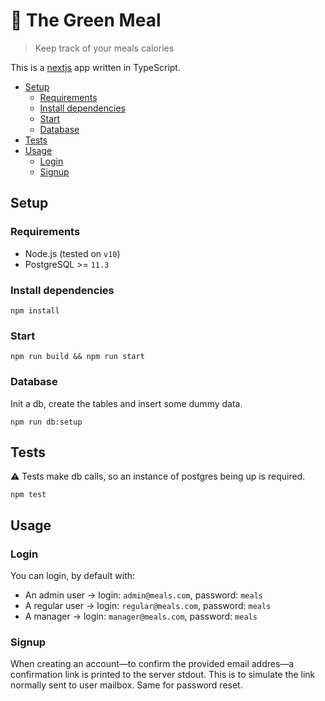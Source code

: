 # 🍒 The Green Meal

> Keep track of your meals calories

This is a [nextjs](https://nextjs.org/) app written in TypeScript.

- [Setup](#setup)
  - [Requirements](#requirements)
  - [Install dependencies](#install)
  - [Start](#start)
  - [Database](#database)
- [Tests](#tests)
- [Usage](#usage)
  - [Login](#login)
  - [Signup](#signup)

## Setup

### Requirements

- Node.js (tested on `v10`)
- PostgreSQL >= `11.3`

### Install dependencies

```
npm install
```

### Start

```
npm run build && npm run start
```

### Database

Init a db, create the tables and insert some dummy data.

```
npm run db:setup
```

## Tests

⚠️ Tests make db calls, so an instance of postgres being up is required.

```
npm test
```

## Usage

### Login

You can login, by default with:

- An admin user → login: `admin@meals.com`, password: `meals`
- A regular user → login: `regular@meals.com`, password: `meals`
- A manager → login: `manager@meals.com`, password: `meals`

### Signup

When creating an account—to confirm the provided email addres—a confirmation link is printed to the server stdout. This is to simulate the link normally sent to user mailbox.
Same for password reset.

